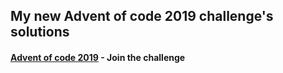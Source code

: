 ## My new Advent of code 2019 challenge's solutions


#### [Advent of code 2019](https://adventofcode.com/2019) - Join the challenge
